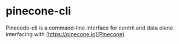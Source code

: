 # pinecone-cli
Pinecode-cli is a command-line interface for contril and data olane interfacing with [https://pinecone.io](Pinecone)
